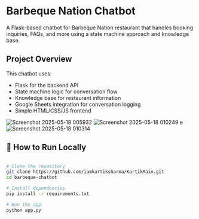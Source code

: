 # Barbeque Nation Chatbot

A Flask-based chatbot for Barbeque Nation restaurant that handles booking inquiries, FAQs, and more using a state machine approach and knowledge base.

## Project Overview

This chatbot uses:
- Flask for the backend API
- State machine logic for conversation flow
- Knowledge base for restaurant information
- Google Sheets integration for conversation logging
- Simple HTML/CSS/JS frontend



![Screenshot 2025-05-18 005932](https://github.com/user-attachments/assets/72478d28-9a6d-444e-abbf-f3630ea38b64)
![Screenshot 2025-05-18 010249](https://github.com/user-attachments/assets/afe90b74-d678-485a-9f1a-c41830dcf48f)
e
![Screenshot 2025-05-18 010314](https://github.com/user-attachments/assets/22d87b6a-bcb3-470b-8498-43f5f95cb5bc)

## 🚀 How to Run Locally
```bash

# Clone the repository
git clone https://github.com/iamkartiksharma/KartikMain.git
cd barbeque-chatbot

# Install dependencies
pip install -r requirements.txt

# Run the app
python app.py
